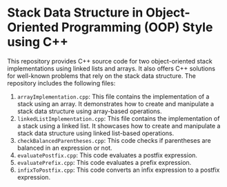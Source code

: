 # Stack Data Structure in Object-Oriented Programming (OOP) Style using C++
This repository provides C++ source code for two object-oriented stack implementations using linked lists and arrays. It also offers C++ solutions for well-known problems that rely on the stack data structure. The repository includes the following files:

1. `arrayImplementation.cpp`: This file contains the implementation of a stack using an array. It demonstrates how to create and manipulate a stack data structure using array-based operations.
2. `linkedListImplementation.cpp`: This file contains the implementation of a stack using a linked list. It showcases how to create and manipulate a stack data structure using linked list-based operations.
3. `checkBalancedParentheses.cpp`: This code checks if parentheses are balanced in an expression or not.
4. `evaluatePostfix.cpp`: This code evaluates a postfix expression.
5. `evaluatePrefix.cpp`: This code evaluates a prefix expression.
6. `infixToPostfix.cpp`: This code converts an infix expression to a postfix expression.
